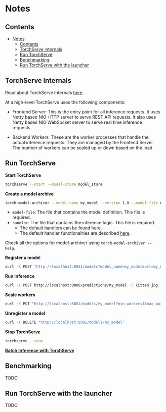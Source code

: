 # Notes

## Contents
- [Notes](#notes)
  - [Contents](#contents)
  - [TorchServe Internals](#torchserve-internals)
  - [Run TorchServe](#run-torchserve)
  - [Benchmarking](#benchmarking)
  - [Run TorchServe with the launcher](#run-torchserve-with-the-launcher)

## TorchServe Internals
Read about TorchServe Internals [here](https://github.com/ankit-iitb/serve/blob/release_0.6.1/docs/internals.md).

At a high-level TorchServe uses the following components:
- Frontend Server: This is the entry point for all inference requests. It uses Netty based NIO HTTP server to serve REST API requests. It also uses Netty based NIO WebSocket server to serve real time inference requests.

- Backend Workers: These are the worker processes that handle the actual inference requests. They are managed by the Frontend Server. The number of workers can be scaled up or down based on the load.

## Run TorchServe

**Start TorchServe**

```bash
torchserve --start --model-store model_store
```

**Create a model archive**

```bash
torch-model-archiver --model-name my_model --version 1.0 --model-file model.py --serialized-file model.pth --handler handler.py --extra-files index_to_name.json
```
- `model-file`: The file that contains the model definition. This file is required.
- `handler`: The file that contains the inference logic. This file is required.
  - The default handlers can be found [here](https://github.com/ankit-iitb/serve/tree/release_0.6.1/ts/torch_handler).
  - The default handler functionalities are described [here](https://github.com/ankit-iitb/serve/blob/release_0.6.1/docs/default_handlers.md).

Check all the options for model-archiver using `torch-model-archiver --help`.

**Register a model**

```bash
curl -X POST "http://localhost:8081/models?model_name=my_model&url=my_model.mar&initial_workers=1&synchronous=true"
```

**Run inference**

```bash
curl -X POST http://localhost:8080/predictions/my_model -T kitten.jpg
```

**Scale workers**

```bash
curl -X PUT "http://localhost:8081/models/my_model?min_worker=1&max_worker=5&synchronous=true"
```

**Unregister a model**

```bash
curl -X DELETE "http://localhost:8081/models/my_model"
```

**Stop TorchServe**

```bash
torchserve --stop
```

[**Batch Inference with TorchServe**](https://github.com/ankit-iitb/serve/blob/release_0.6.1/docs/batch_inference_with_ts.md)

## Benchmarking
TODO

## Run TorchServe with the launcher
TODO
